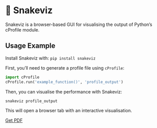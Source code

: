 # 🐲 Snakeviz

Snakeviz is a browser-based GUI for visualising the output of Python’s cProfile module.

## Usage Example

Install Snakeviz with: `pip install snakeviz`

First, you’ll need to generate a profile file using `cProfile`:

```python
import cProfile
cProfile.run('example_function()', 'profile_output')
```

Then, you can visualise the performance with Snakeviz:

```shell
snakeviz profile_output
```

This will open a browser tab with an interactive visualisation. 



[Get PDF](https://makepythonfaster.gumroad.com/l/get)
